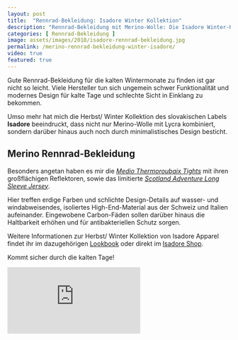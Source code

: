 ```yaml
---
layout: post
title:  "Rennrad-Bekleidung: Isadore Winter Kollektion"
description: "Rennrad-Bekleidung mit Merino-Wolle: Die Isadore Winter-Kollektion 2018 überzeugt durch high-end Funktionalität, Merino-Wolle und modernes Design."
categories: [ Rennrad-Bekleidung ]
image: assets/images/2018/isadore-rennrad-bekleidung.jpg
permalink: /merino-rennrad-bekleidung-winter-isadore/
video: true
featured: true
---
```


Gute Rennrad-Bekleidung für die kalten Wintermonate zu finden ist gar nicht so leicht. Viele Hersteller tun sich ungemein schwer Funktionalität und modernes Design für kalte Tage und schlechte Sicht in Einklang zu bekommen.

Umso mehr hat mich die Herbst/ Winter Kollektion des slovakischen Labels **Isadore** beeindruckt, dass nicht nur Merino-Wolle mit Lycra kombiniert, sondern darüber hinaus auch noch durch minimalistisches Design besticht. 

## Merino Rennrad-Bekleidung

Besonders angetan haben es mir die [*Medio Thermoroubaix Tights*](https://isadore.com/de/medio-thermoroubaix-tights) mit ihren großflächigen Reflektoren, sowie das limitierte [*Scotland Adventure Long Sleeve Jersey*](https://isadore.com/de/scotland-adventure-langarmtrikot-limited-edition). 

Hier treffen erdige Farben und schlichte Design-Details auf wasser- und windabweisendes, isoliertes High-End-Material aus der Schweiz und Italien aufeinander. Eingewobene Carbon-Fäden sollen darüber hinaus die Haltbarkeit erhöhen und für antibakteriellen Schutz sorgen.

Weitere Informationen zur Herbst/ Winter Kollektion von Isadore Apparel findet ihr im dazugehörigen [Lookbook](https://isadore.com/de/herbst-winter-2018) oder direkt im [Isadore Shop](https://isadore.com/de/product-uberblick-hw-18).

Kommt sicher durch die kalten Tage!

<iframe src="https://www.youtube.com/embed/BsjAMTjNR8Q" frameborder="0" allow="autoplay; encrypted-media" allowfullscreen></iframe>



